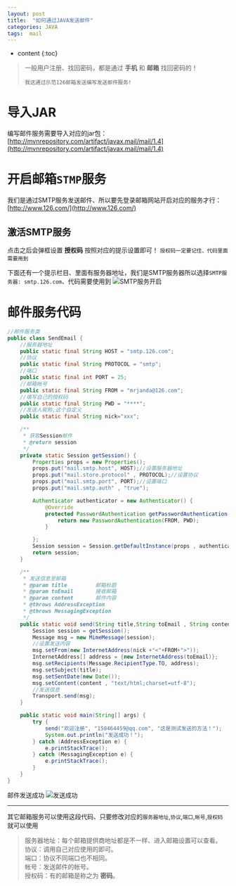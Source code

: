```yaml
---
layout: post
title:  "如何通过JAVA发送邮件"
categories: JAVA
tags:  mail 
---
```


* content
{:toc}



> 一般用户注册、找回密码，都是通过 **手机** 和 **邮箱** 找回密码的！
> 
>`我这通过示范126邮箱发送编写发送邮件服务!`





导入JAR
==

 编写邮件服务需要导入对应的jar包：[http://mvnrepository.com/artifact/javax.mail/mail/1.4](http://mvnrepository.com/artifact/javax.mail/mail/1.4)


开启邮箱`STMP`服务
==
我们是通过SMTP服务发送邮件、所以要先登录邮箱网站开启对应的服务才行：[http://www.126.com/](http://www.126.com/)

激活SMTP服务
--
点击之后会弹框设置  **授权码**  按照对应的提示设置即可！
`授权码一定要记住、代码里面需要用到`




下面还有一个提示栏目、里面有服务器地址，我们是SMTP服务器所以选择`SMTP服务器: smtp.126.com`、代码需要使用到
![SMTP服务开启](http://7xnudh.com1.z0.glb.clouddn.com/16-10-20/10037027.jpg)


邮件服务代码
==
```java
//邮件服务类
public class SendEmail {
	//服务器地址
	public static final String HOST = "smtp.126.com";
	//协议
    public static final String PROTOCOL = "smtp";   
    //端口
    public static final int PORT = 25;
    //邮箱帐号
    public static final String FROM = "mrjanda@126.com";
    //填写自己的授权码
    public static final String PWD = "****";
    //发送人昵称,这个自定义
    public static final String nick="xxx"; 

    /**
     * 获取Session邮件
     * @return session
     */
    private static Session getSession() {
        Properties props = new Properties();
        props.put("mail.smtp.host", HOST);//设置服务器地址
        props.put("mail.store.protocol" , PROTOCOL);//设置协议
        props.put("mail.smtp.port", PORT);//设置端口
        props.put("mail.smtp.auth" , "true");

        Authenticator authenticator = new Authenticator() {
            @Override
            protected PasswordAuthentication getPasswordAuthentication() {
                return new PasswordAuthentication(FROM, PWD);
            }

        };
        Session session = Session.getDefaultInstance(props , authenticator);
        return session;
    }

    /**
     * 发送信息至邮箱
     * @param title			邮箱标题
     * @param toEmail		接收邮箱
     * @param content		邮件内容
     * @throws AddressException
     * @throws MessagingException
     */
    public static void send(String title,String toEmail , String content) throws AddressException, MessagingException {
        Session session = getSession();
        Message msg = new MimeMessage(session);
        //设置发送内容
        msg.setFrom(new InternetAddress(nick +"<"+FROM+">"));
        InternetAddress[] address = {new InternetAddress(toEmail)};
        msg.setRecipients(Message.RecipientType.TO, address);
        msg.setSubject(title);
        msg.setSentDate(new Date());
        msg.setContent(content , "text/html;charset=utf-8");
        //发送信息
        Transport.send(msg);
    }

    public static void main(String[] args) {
    	try {
			send("欢迎注册", "158464459@qq.com", "这是测试发送的方法！");
			System.out.println("发送成功！");
		} catch (AddressException e) {
			e.printStackTrace();
		} catch (MessagingException e) {
			e.printStackTrace();
		}
	}
}
```

邮件发送成功
![发送成功](http://7xnudh.com1.z0.glb.clouddn.com/16-10-20/78349557.jpg)

----

其它邮箱服务可以使用这段代码、只要修改对应的`服务器地址`,`协议`,`端口`,`帐号`,`授权码`就可以使用

> 服务器地址：每个邮箱提供商地址都是不一样、进入邮箱设置可以查看。<br/>
> 协议：调用自己对应使用的即可。<br/>
> 端口：协议不同端口也不相同。<br/>
> 帐号：发送邮件的帐号。<br/>
> 授权码：有的邮箱是称之为 **密码**。

